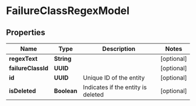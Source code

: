 

# FailureClassRegexModel


## Properties

| Name | Type | Description | Notes |
|------------ | ------------- | ------------- | -------------|
|**regexText** | **String** |  |  [optional] |
|**failureClassId** | **UUID** |  |  [optional] |
|**id** | **UUID** | Unique ID of the entity |  [optional] |
|**isDeleted** | **Boolean** | Indicates if the entity is deleted |  [optional] |



